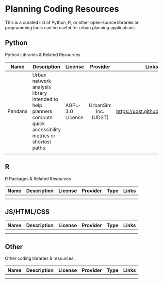 # Planning Coding Resources
This is a curated list of Python, R, or other open-source libraries or programming tools can be useful for urban planning applications. 

## Python
Python Libraries & Related Resources

| Name 	| Description 	| License 	| Provider	| Links |
|------	|-------------	|---------	|:------------:	|--------------	|
| Pandana 	| Urban network analysis library intended to help planners compute quick accessibility metrics or shortest paths.	|  AGPL-3.0 License        	|      UrbanSim Inc. (UDST)  	|       	https://udst.github.io/pandana/|
|      	|             	|         	|              	|       	|       	|


## R
R Packages & Related Resources

| Name 	| Description 	| License 	|  Provider	    |Type	    | Links 	|
|------	|-------------	|---------	|:------------:	|------	    |-------	|
|      	|             	|         	|              	|         	|       	|
|      	|             	|         	|              	|       	|       	|

## JS/HTML/CSS
| Name 	| Description 	| License 	|  Provider	    |Type	    | Links 	|
|------	|-------------	|---------	|:------------:	|------	    |-------	|
|      	|             	|         	|              	|         	|       	|
|      	|             	|         	|              	|       	|       	|

## Other
Other coding libraries & resources.

| Name 	| Description 	| License 	|  Provider	    |Type	    | Links 	|
|------	|-------------	|---------	|:------------:	|------	    |-------	|
|      	|             	|         	|              	|         	|       	|
|      	|             	|         	|              	|       	|       	|
